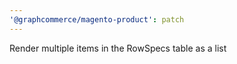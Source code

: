```yaml
---
'@graphcommerce/magento-product': patch
---
```


Render multiple items in the RowSpecs table as a list
